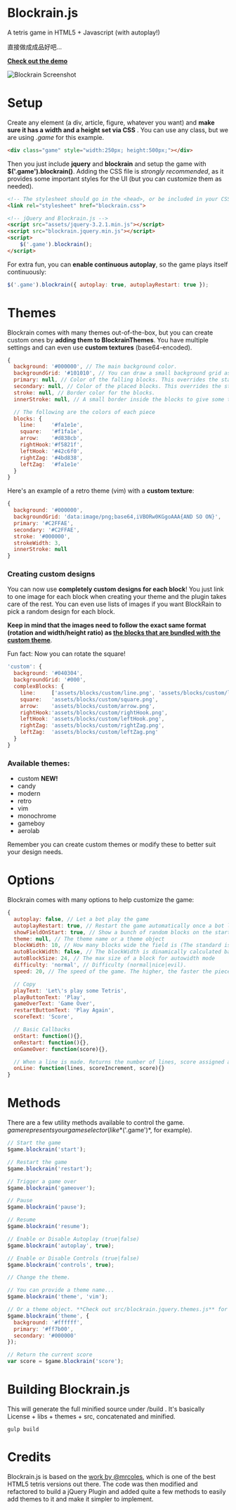 ﻿Blockrain.js
============

A tetris game in HTML5 + Javascript (with autoplay!)

直接做成成品好吧...

**[Check out the demo](http://aerolab.github.io/blockrain.js/)**

![Blockrain Screenshot](http://aerolab.github.io/blockrain.js/assets/images/blockrain.png)


# Setup

Create any element (a div, article, figure, whatever you want) and **make sure it has a width and a height set via CSS** . You can use any class, but we are using *.game* for this example.

```html
<div class="game" style="width:250px; height:500px;"></div>
```

Then you just include **jquery** and **blockrain** and setup the game with **$('.game').blockrain()**. Adding the CSS file is *strongly recommended*, as it provides some important styles for the UI (but you can customize them as needed).


```html
<!-- The stylesheet should go in the <head>, or be included in your CSS -->
<link rel="stylesheet" href="blockrain.css">

<!-- jQuery and Blockrain.js -->
<script src="assets/jquery-3.2.1.min.js"></script>
<script src="blockrain.jquery.min.js"></script>
<script>
    $('.game').blockrain();
</script>
```

For extra fun, you can **enable continuous autoplay**, so the game plays itself continuously:

```js
$('.game').blockrain({ autoplay: true, autoplayRestart: true });
```

# Themes

Blockrain comes with many themes out-of-the-box, but you can create custom ones by **adding them to BlockrainThemes**. You have multiple settings and can even use **custom textures** (base64-encoded).

```js
{
  background: '#000000', // The main background color.
  backgroundGrid: '#101010', // You can draw a small background grid as well.
  primary: null, // Color of the falling blocks. This overrides the standard block color.
  secondary: null, // Color of the placed blocks. This overrides the standard block color.
  stroke: null, // Border color for the blocks.
  innerStroke: null, // A small border inside the blocks to give some texture.

  // The following are the colors of each piece
  blocks: {
    line:     '#fa1e1e',
    square:   '#f1fa1e',
    arrow:    '#d838cb',
    rightHook:'#f5821f',
    leftHook: '#42c6f0',
    rightZag: '#4bd838',
    leftZag:  '#fa1e1e'
  }
}
```

Here's an example of a retro theme (vim) with a **custom texture**:

```js
{
  background: '#000000',
  backgroundGrid: 'data:image/png;base64,iVBORw0KGgoAAA{AND SO ON}',
  primary: '#C2FFAE',
  secondary: '#C2FFAE',
  stroke: '#000000',
  strokeWidth: 3,
  innerStroke: null
}
```


### Creating custom designs

You can now use **completely custom designs for each block**! You just link to one image for each block when creating your theme and the plugin takes care of the rest. You can even use lists of images if you want BlockRain to pick a random design for each block.

**Keep in mind that the images need to follow the exact same format (rotation and width/height ratio) as [the blocks that are bundled with the custom theme](https://github.com/Aerolab/blockrain.js/tree/gh-pages/assets/blocks/custom)**.

Fun fact: Now you can rotate the square!


```js
'custom': {
  background: '#040304',
  backgroundGrid: '#000',
  complexBlocks: {
    line:     ['assets/blocks/custom/line.png', 'assets/blocks/custom/line.png'],
    square:   'assets/blocks/custom/square.png',
    arrow:    'assets/blocks/custom/arrow.png',
    rightHook:'assets/blocks/custom/rightHook.png',
    leftHook: 'assets/blocks/custom/leftHook.png',
    rightZag: 'assets/blocks/custom/rightZag.png',
    leftZag:  'assets/blocks/custom/leftZag.png'
  }
}
```


### Available themes:

* custom **NEW!**
* candy
* modern
* retro
* vim
* monochrome
* gameboy
* aerolab

Remember you can create custom themes or modify these to better suit your design needs.


# Options

Blockrain comes with many options to help customize the game:

```js
{
  autoplay: false, // Let a bot play the game
  autoplayRestart: true, // Restart the game automatically once a bot loses
  showFieldOnStart: true, // Show a bunch of random blocks on the start screen (it looks nice)
  theme: null, // The theme name or a theme object
  blockWidth: 10, // How many blocks wide the field is (The standard is 10 blocks)
  autoBlockWidth: false, // The blockWidth is dinamically calculated based on the autoBlockSize. Disabled blockWidth. Useful for responsive backgrounds
  autoBlockSize: 24, // The max size of a block for autowidth mode
  difficulty: 'normal', // Difficulty (normal|nice|evil).
  speed: 20, // The speed of the game. The higher, the faster the pieces go.

  // Copy
  playText: 'Let\'s play some Tetris',
  playButtonText: 'Play',
  gameOverText: 'Game Over',
  restartButtonText: 'Play Again',
  scoreText: 'Score',

  // Basic Callbacks
  onStart: function(){},
  onRestart: function(){},
  onGameOver: function(score){},

  // When a line is made. Returns the number of lines, score assigned and total score
  onLine: function(lines, scoreIncrement, score){}
}
```

# Methods

There are a few utility methods available to control the game. $game represents your game selector (like *$('.game')*, for example).

```js
// Start the game
$game.blockrain('start');

// Restart the game
$game.blockrain('restart');

// Trigger a game over
$game.blockrain('gameover');
```


```js
// Pause
$game.blockrain('pause');

// Resume
$game.blockrain('resume');
```

```js
// Enable or Disable Autoplay (true|false)
$game.blockrain('autoplay', true);
```

```js
// Enable or Disable Controls (true|false)
$game.blockrain('controls', true);
```

```js
// Change the theme. 

// You can provide a theme name...
$game.blockrain('theme', 'vim');

// Or a theme object. **Check out src/blockrain.jquery.themes.js** for examples.
$game.blockrain('theme', {
  background: '#ffffff',
  primary: '#ff7b00',
  secondary: '#000000'
});
```

```js
// Return the current score
var score = $game.blockrain('score');
```


# Building Blockrain.js

This will generate the full minified source under /build . It's basically License + libs + themes + src, concatenated and minified.

```gulp build```


# Credits

Blockrain.js is based on the [work by @mrcoles](http://mrcoles.com/tetris/), which is one of the best HTML5 tetris versions out there. The code was then modified and refactored to build a jQuery Plugin and added quite a few methods to easily add themes to it and make it simpler to implement.
